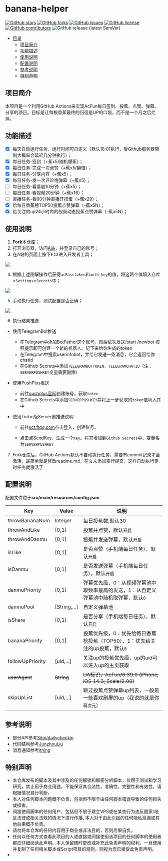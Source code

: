 # banana-helper
[![GitHub stars](https://img.shields.io/github/stars/zhuweitung/banana-helper?style=flat-square)](https://github.com/zhuweitung/banana-helper/stargazers)
[![GitHub forks](https://img.shields.io/github/forks/zhuweitung/banana-helper?style=flat-square)](https://github.com/zhuweitung/banana-helper/network)
[![GitHub issues](https://img.shields.io/github/issues/zhuweitung/banana-helper?style=flat-square)](https://github.com/zhuweitung/banana-helper/issues)
[![GitHub license](https://img.shields.io/github/license/zhuweitung/banana-helper?style=flat-square)](https://github.com/zhuweitung/banana-helper/blob/main/LICENSE)
[![GitHub contributors](https://img.shields.io/github/contributors/zhuweitung/banana-helper?style=flat-square)](https://github.com/zhuweitung/banana-helper/graphs/contributors)
![GitHub release (latest SemVer)](https://img.shields.io/github/v/release/zhuweitung/banana-helper?style=flat-square)


- [目录](#目录)
  - [项目简介](#项目简介)
  - [功能描述](#功能描述)
  - [使用说明](#使用说明)
  - [配置说明](#配置说明)
  - [参考说明](#参考说明)
  - [特别声明](#特别声明)


## 项目简介

本项目是一个利用GitHub Actions来实现AcFun每日签到、投蕉、点赞、弹幕、分享的项目。目标是让每根香蕉最终的归宿是UP的口袋，而不是一个月之后烂掉。

## 功能描述

+ [x] 每天自动运行任务，运行时间可自定义（默认18:01执行，受Github服务器限制大概率会延迟几分钟执行）；
+ [x] 每日任务-签到（+蕉x5/随机爆蕉）；
+ [x] 每日任务-完成一次点赞（+蕉x5/翻倍）；
+ [x] 每日任务-分享内容（+蕉x5）；
+ [x] 每日任务-发一次评论或弹幕（+蕉x5）；
+ [ ] 每日任务-看番剧10分钟（+蕉x5）；
+ [ ] 每日任务-看视频20分钟（+蕉x16）；
+ [ ] 直播任务-看60分钟直播开扭蛋（+蕉x29）；
+ [x] 给每日香蕉榜TOP50投蕉点赞弹幕（-蕉x5N）；
+ [x] 给关注的up24小时内的视频动态投蕉点赞弹幕（-蕉x5N）；

## 使用说明

1. **Fork**本仓库；
2. 打开浏览器，访问[A站](https://www.acfun.cn/)，并登录自己的账号；
3. 在A站的页面上按下<kbd>F12</kbd>进入开发者工具；

<img src="https://github.com/zhuweitung/picbed/blob/main/20210420200020.png" style="display:inline-block"/>

4. 根据上述图解操作后获得`acPasstoken`和`auth_key`的值，将这两个值填入仓库>`Settings`>`Secrets`中；

<img src="https://github.com/zhuweitung/picbed/blob/main/20210419210900.png" style="display:inline-block"/>

5. 手动执行任务，测试配置是否正确；

<img src="https://github.com/zhuweitung/picbed/blob/main/20210419211126.png" style="display:inline-block"/>

6. 执行结果推送


+ 使用TelegramBot推送

  + 在Telegram中添加BotFather这个账号，然后依次发送/start /newbot 按照提示即可创建一个新的机器人。记下来给你生成的token
  + 在Telegram中搜索userinfobot，并给它发送一条消息，它会返回给你chatid
  + 在Github Secrets中添加`TELEGRAMBOTTOKEN`，`TELEGRAMCHATID`（注：`SERVERPUSHKEY`变量需要删除）
+ 使用PushPlus推送

  + 前往[pushplus官网](https://www.pushplus.plus/)创建账号，获取`token`
  + 在Github Secrets中添加`SERVERPUSHKEY`并将上一步获取的`token`值填入其中
+ 使用Turbo版Server酱推送说明

  + 前往[sct.ftqq.com](https://sct.ftqq.com/sendkey)点击登入，创建账号。

  + 点击点[SendKey](https://sct.ftqq.com/sendkey)，生成一个`Key`。将其增加到`Github Secrets`中，变量名为`SERVERPUSHKEY`

7. Fork仓库后，GitHub Actions默认不自动执行任务，需要有commit记录才会激活，最简单就是修改readme.md，在文末添加空行提交，这样自动执行定时任务就激活了

## 配置说明

配置文件位于**src/main/resources/config.json**

| Key              | Value        | 说明                                                         |
| ---------------- | ------------ | ------------------------------------------------------------ |
| throwBananaNum   | Integer      | 每日投蕉数,默认30                                            |
| throwAndLike     | [0,1]        | 投蕉并点赞，默认`开启`                                       |
| throwAndDanmu    | [0,1]        | 投蕉并发送弹幕，默认`开启`                                   |
| isLike           | [0,1]        | 是否点赞（手机端每日任务），默认`开启`                       |
| isDanmu          | [0,1]        | 是否发送弹幕（手机端每日任务），默认`开启`                   |
| danmuPriority    | [0,1]        | 弹幕优先级，0：从视频弹幕池中取频率最高的发送，1：从自定义弹幕池中随机取弹幕，默认`0` |
| danmuPool        | [String,...] | 自定义弹幕池                                                 |
| isShare          | [0,1]        | 是否分享（手机端每日任务），默认`开启`                       |
| bananaPriority   | [0,1]        | 投蕉优先级，0：优先给每日香蕉榜投蕉（TOP50），1：优先给关注的up投蕉，默认`0` |
| followUpPriority | [uid,...]    | 关注up的投蕉优先级，up的uid可以进入up的主页获取              |
| ~~userAgent~~    | ~~String~~   | ~~UA标识，AcFun/6.39.0 (iPhone; iOS 14.3; Scale/2.00)~~      |
| skipUpList       | [uid,...]    | 跳过投蕉点赞弹幕up列表，一般是一些喜欢刷屏的up（我说的就是你`萌次元`） |

## 参考说明

- 部分API参考[Sitoi/dailycheckin](https://github.com/Sitoi/dailycheckin)
- 代码结构参考[JunzhouLiu](https://github.com/JunzhouLiu)
- 消息通知参考[itning](https://github.com/itning)

## 特别声明

- 本仓库发布的脚本及其中涉及的任何解锁和解密分析脚本，仅用于测试和学习研究，禁止用于商业用途，不能保证其合法性，准确性，完整性和有效性，请根据情况自行判断。
- 本人对任何脚本问题概不负责，包括但不限于由任何脚本错误导致的任何损失或损害。
- 间接使用脚本的任何用户，包括但不限于建立VPS或在某些行为违反国家/地区法律或相关法规的情况下进行传播, 本人对于由此引起的任何隐私泄漏或其他后果概不负责。
- 请勿将本仓库的任何内容用于商业或非法目的，否则后果自负。
- 任何以任何方式查看此项目的人或直接或间接使用该项目的任何脚本的使用者都应仔细阅读此声明。本人保留随时更改或补充此免责声明的权利。一旦使用并复制了任何相关脚本或Script项目的规则，则视为您已接受此免责声明。
-      
